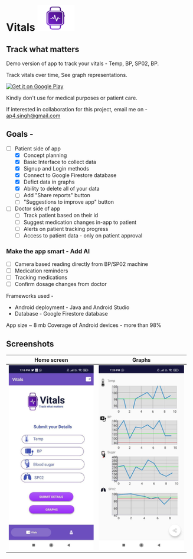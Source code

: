# Vitals  <img src="images/logo_512_512.png" alt="Logo" width="100" height="70" />
## Track what matters

Demo version of app to track your vitals - Temp, BP, SP02, BP.

Track vitals over time, See graph representations.

[![Get it on Google Play](https://lisk.io/sites/default/files/pictures/2020-01/download_on_the_play_store_badge.svg)](https://play.google.com)

Kindly don't use for medical purposes or patient care. 

If interested in collaboration for this project, email me on - ap4.singh@gmail.com

## Goals - 

- [ ] Patient side of app
    - [x] Concept planning
    - [x] Basic Interface to collect data
    - [x] Signup and Login methods
    - [x] Connect to Google Firestore database
    - [x] Defict data in graphs
    - [x] Ability to delete all of your data
    - [ ] Add "Share reports" button
    - [ ] "Suggestions to improve app" button
- [ ] Doctor side of app
    - [ ] Track patient based on their id
    - [ ] Suggest medication changes in-app to patient
    - [ ] Alerts on patient tracking progress
    - [ ] Access to patient data - only on patient approval 

### Make the app smart - Add AI
- [ ] Camera based reading directly from BP/SP02 machine
- [ ] Medication reminders
- [ ] Tracking medications
- [ ] Confirm dosage changes from doctor

Frameworks used - 
- Android deployment - Java and Android Studio
- Database - Google Firestore database

App size ~ 8 mb 
Coverage of Android devices - more than 98% 

## Screenshots
| Home screen                  |  Graphs | 
| :---:                     |     :---:      |          
| <img src="images/photo_2021-06-07_19-21-12.jpg" alt="Normal" height=500/> | <img src="images/photo_2021-06-07_19-21-15.jpg" alt="Maculopathy" height=500/>   |
